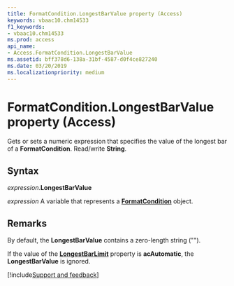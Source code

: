 ```yaml
---
title: FormatCondition.LongestBarValue property (Access)
keywords: vbaac10.chm14533
f1_keywords:
- vbaac10.chm14533
ms.prod: access
api_name:
- Access.FormatCondition.LongestBarValue
ms.assetid: bff378d6-138a-31bf-4587-d0f4ce827240
ms.date: 03/20/2019
ms.localizationpriority: medium
---
```



# FormatCondition.LongestBarValue property (Access)

Gets or sets a numeric expression that specifies the value of the longest bar of a **FormatCondition**. Read/write **String**.


## Syntax

_expression_.**LongestBarValue**

_expression_ A variable that represents a **[FormatCondition](Access.FormatCondition.md)** object.


## Remarks

By default, the **LongestBarValue** contains a zero-length string ("").

If the value of the **[LongestBarLimit](Access.FormatCondition.LongestBarLimit.md)** property is **acAutomatic**, the **LongestBarValue** is ignored.



[!include[Support and feedback](~/includes/feedback-boilerplate.md)]